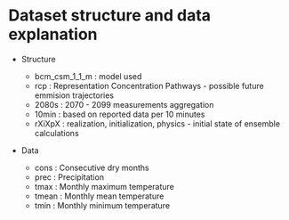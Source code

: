 # Dataset structure and data explanation

* Structure
  * bcm_csm_1_1_m : model used
  * rcp : Representation Concentration Pathways - possible future emmision trajectories
  * 2080s : 2070 - 2099 measurements aggregation
  * 10min : based on reported data per 10 minutes
  * rXiXpX : realization, initialization, physics - initial state of ensemble calculations

* Data
  * cons : Consecutive dry months
  * prec : Precipitation
  * tmax : Monthly maximum temperature
  * tmean : Monthly mean temperature
  * tmin : Monthly minimum temperature
